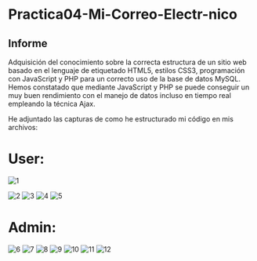 # Practica04-Mi-Correo-Electr-nico

## Informe
Adquisición del conocimiento sobre la correcta estructura de un sitio web basado en el lenguaje de etiquetado HTML5, estilos CSS3, programación con JavaScript y PHP para un correcto uso de la base de datos MySQL. Hemos constatado que mediante JavaScript y PHP se puede conseguir un muy buen rendimiento con el manejo de datos incluso en tiempo real empleando la técnica Ajax.
 


He adjuntado las capturas de como he estructurado mi código en mis archivos:

# User:

![1](https://github.com/PedrojOrtiz/Practica04-Mi-Correo-Electr-nico/blob/master/fotosInforme/2019-05-22%20(1).png)

![2](https://github.com/PedrojOrtiz/Practica04-Mi-Correo-Electr-nico/blob/master/fotosInforme/2019-05-22%20(2).png)
![3](https://github.com/PedrojOrtiz/Practica04-Mi-Correo-Electr-nico/blob/master/fotosInforme/2019-05-22%20(3).png)
![4](https://github.com/PedrojOrtiz/Practica04-Mi-Correo-Electr-nico/blob/master/fotosInforme/2019-05-22%20(4).png)
![5](https://github.com/PedrojOrtiz/Practica04-Mi-Correo-Electr-nico/blob/master/fotosInforme/2019-05-22%20(5).png)

# Admin:

![6](https://github.com/PedrojOrtiz/Practica04-Mi-Correo-Electr-nico/blob/master/fotosInforme/2019-05-22%20(6).png)
![7](https://github.com/PedrojOrtiz/Practica04-Mi-Correo-Electr-nico/blob/master/fotosInforme/2019-05-22%20(7).png)
![8](https://github.com/PedrojOrtiz/Practica04-Mi-Correo-Electr-nico/blob/master/fotosInforme/2019-05-22%20(8).png)
![9](https://github.com/PedrojOrtiz/Practica04-Mi-Correo-Electr-nico/blob/master/fotosInforme/2019-05-22%20(9).png)
![10](https://github.com/PedrojOrtiz/Practica04-Mi-Correo-Electr-nico/blob/master/fotosInforme/2019-05-22%20(10).png)
![11](https://github.com/PedrojOrtiz/Practica04-Mi-Correo-Electr-nico/blob/master/fotosInforme/2019-05-22%20(11).png)
![12](https://github.com/PedrojOrtiz/Practica04-Mi-Correo-Electr-nico/blob/master/fotosInforme/2019-05-22%20(12).png)

